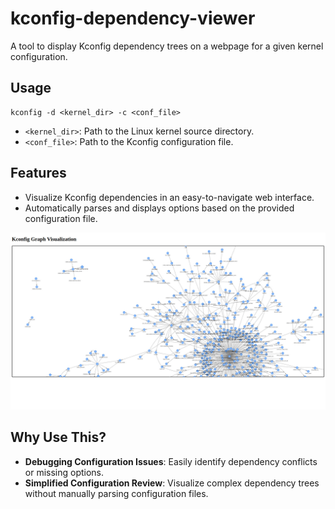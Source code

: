 # kconfig-dependency-viewer

A tool to display Kconfig dependency trees on a webpage for a given
kernel configuration.

## Usage
```
kconfig -d <kernel_dir> -c <conf_file>
```
-   `<kernel_dir>`: Path to the Linux kernel source directory.
-   `<conf_file>`: Path to the Kconfig configuration file.

## Features

-   Visualize Kconfig dependencies in an easy-to-navigate web interface.
-   Automatically parses and displays options based on the provided 
    configuration file.

![Alt text](./img/sample.jpg "sample")

## Why Use This?

-   **Debugging Configuration Issues**: Easily identify dependency 
    conflicts or missing options.
-   **Simplified Configuration Review**: Visualize complex dependency 
    trees without manually parsing configuration files.
